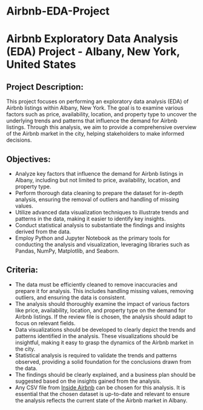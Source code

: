 # Airbnb-EDA-Project

# Airbnb Exploratory Data Analysis (EDA) Project - Albany, New York, United States

## Project Description:
This project focuses on performing an exploratory data analysis (EDA) of Airbnb listings within Albany, New York. The goal is to examine various factors such as price, availability, location, and property type to uncover the underlying trends and patterns that influence the demand for Airbnb listings. Through this analysis, we aim to provide a comprehensive overview of the Airbnb market in the city, helping stakeholders to make informed decisions.

## Objectives:
- Analyze key factors that influence the demand for Airbnb listings in Albany, including but not limited to price, availability, location, and property type.
- Perform thorough data cleaning to prepare the dataset for in-depth analysis, ensuring the removal of outliers and handling of missing values.
- Utilize advanced data visualization techniques to illustrate trends and patterns in the data, making it easier to identify key insights.
- Conduct statistical analysis to substantiate the findings and insights derived from the data.
- Employ Python and Jupyter Notebook as the primary tools for conducting the analysis and visualization, leveraging libraries such as Pandas, NumPy, Matplotlib, and Seaborn.

## Criteria:
- The data must be efficiently cleaned to remove inaccuracies and prepare it for analysis. This includes handling missing values, removing outliers, and ensuring the data is consistent.
- The analysis should thoroughly examine the impact of various factors like price, availability, location, and property type on the demand for Airbnb listings. If the review file is chosen, the analysis should adapt to focus on relevant fields.
- Data visualizations should be developed to clearly depict the trends and patterns identified in the analysis. These visualizations should be insightful, making it easy to grasp the dynamics of the Airbnb market in the city.
- Statistical analysis is required to validate the trends and patterns observed, providing a solid foundation for the conclusions drawn from the data.
- The findings should be clearly explained, and a business plan should be suggested based on the insights gained from the analysis.
- Any CSV file from [Inside Airbnb](http://insideairbnb.com/get-the-data/) can be chosen for this analysis. It is essential that the chosen dataset is up-to-date and relevant to ensure the analysis reflects the current state of the Airbnb market in Albany.
